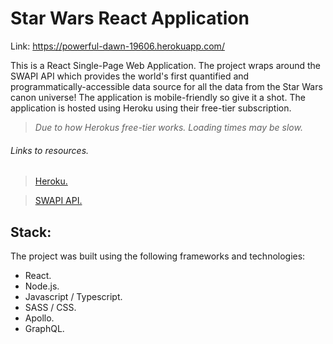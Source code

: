 # Star Wars React Application

Link: https://powerful-dawn-19606.herokuapp.com/

This is a React Single-Page Web Application. The project wraps around the SWAPI API which provides the world's first quantified and programmatically-accessible data source for all the data from the Star Wars canon universe! The application is mobile-friendly so give it a shot. The application is hosted using Heroku using their free-tier subscription.

> *Due to how Herokus free-tier works. Loading times may be slow.*


###### Links to resources.

> [Heroku.](https://pages.github.com/)

> [SWAPI API.](https://swapi.dev/)


## Stack:

The project was built using the following frameworks and technologies:

- React.
- Node.js.
- Javascript / Typescript.
- SASS / CSS.
- Apollo.
- GraphQL.
